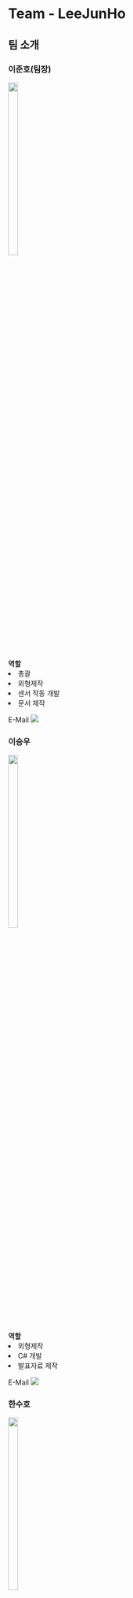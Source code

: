 <h1>Team - LeeJunHo</h1>
<h2>팀 소개</h2>

<h3>이준호(팀장)</h3>
<img src="https://user-images.githubusercontent.com/88388142/209081535-f8e415b3-2d9a-4ed7-a8c0-36d384b0cf6e.png" width="20%" height="30%"><br>
<a><b>역할</b></a><br>
<li>총괄</li>
<li>외형제작</li>
<li>센서 작동 개발</li>
<li>문서 제작</li>

E-Mail <img src="https://img.shields.io/badge/glwnsgh123@icloud.com-FFFFFF?style=flat-square&logo=icloud&logoColor=blue"/> 


<h3>이승우</h3>
<img src="https://github.com/imgenuis/Project_LeeJunHo/assets/88388142/27cb3ede-9d7c-4f13-9903-575c2ffef9f4" width="20%" height="30%"><br>
<a><b>역할</b></a><br>
<li>외형제작</li>
<li>C# 개발</li>
<li>발표자료 제작</li>

E-Mail <img src="https://img.shields.io/badge/github.com/leeseowoo0810-FFFFFF?style=flat-square&logo=github&logoColor=black"/>

<h3>한수호</h3>
<img src="https://github.com/imgenuis/Project_LeeJunHo/assets/88388142/a49b8468-40ed-46d6-9fdc-2eef0d684424" width="20%" height="30%"><br>
<a><b>역할</b></a><br>
<li>외형제작</li>
<li>센서 작동 개발</li>
<li>발표자료 제작</li>
<li>문서 제작</li>
E-Mail <img src="https://img.shields.io/badge/jsuho7321j@naver.com-FFFFFF?style=flat-square&logo=naver&logoColor="/>
<h2>작품 주제</h2>
블랙아이스로 인한 사고 예방
<h2>작품 설명</h2>
겨울철 도로에 이슬비 혹은 부슬비로 인한 얇은 빙판(블랙 아이스)이 빈번하게 생기는 것을 볼 수 있었다.<br>
이러한 블랙 아이스 같은 경우는 매우 얇고 투명하다 보니 맨눈으로 구별하기가 어렵다.<br>
블랙 아이스의 문제는 일반도로보다 14배, 눈길보다 6배 더 미끄러우므로 사고 위험이 더 커진다.<br>
블랙 아이스를 확인하려면 헤드램프를 사용해야 하지만, 좋은 방법은 아니다.<br>
블랙 아이스로 인한 사고가 매년 겨울철 꾸준히 발생하는 문제점을 보고 블랙 아이스로 인한 사고를 예방하기 위해 아이디어를 고안했다.<br>

<h2>사용기술</h2>
<li>열화상 카메라를 이용한 온도 측정</li>
<li>DC펌프를 이용한 용액 공급</li>
<li>도트 매트릭스를 이용한 문구 출력</li>
<li>C#을 이용하여 도로 API를 불러온 뒤, 아두이노와 연동하여 센서 값 출력</li>

